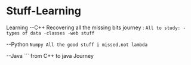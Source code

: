 # Stuff-Learning
Learning 
--C++ Recovering all the missing bits journey : 
      ```
      All to study:
        -types of data
        -classes
        -web stuff
      ```
      
      
--Python 
      ```
      Numpy
      All the good stuff i missed,not lambda
      ```
      
      
      
--Java
    ``` from C++ to java Journey 
